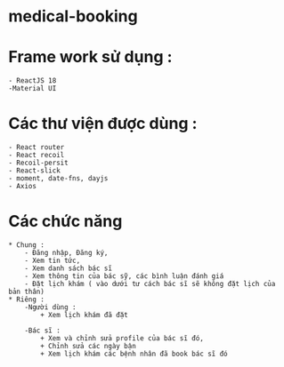 # medical-booking

# Frame work sử dụng :

    - ReactJS 18
    -Material UI

# Các thư viện được dùng :

    - React router
    - React recoil
    - Recoil-persit
    - React-slick
    - moment, date-fns, dayjs
    - Axios

# Các chức năng

    * Chung :
        - Đăng nhập, Đăng ký,
        - Xem tin tức,
        - Xem danh sách bác sĩ
        - Xem thông tin của bác sỹ, các bình luận đánh giá
        - Đặt lịch khám ( vào dưới tư cách bác sĩ sẽ không đặt lịch của bản thân)
    * Riêng :
        -Người dùng :
            + Xem lịch khám đã đặt

        -Bác sĩ :
            + Xem và chỉnh sửa profile của bác sĩ đó,
            + Chỉnh sửa các ngày bận
            + Xem lịch khám các bệnh nhân đã book bác sĩ đó
